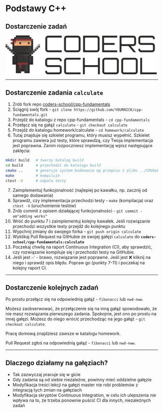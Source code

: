 <!-- .slide: data-background="#111111" -->

# Podstawy C++

## Dostarczenie zadań

<a href="https://coders.school">
    <img width="500px" src="../img/coders_school_logo.png" alt="Coders School" class="plain">
</a>

___
<!-- .slide: style="font-size: 0.56em" -->

## Dostarczenie zadania `calculate`

1. Zrób fork repo [coders-school/cpp-fundamentals](https://github.com/coders-school/cpp-fundamentals)
2. Ściągnij swój fork - `git clone https://github.com/YOURNICK/cpp-fundamentals.git`
3. Przejdź do katalogu z repo cpp-fundamentals - `cd cpp-fundamentals`
4. Przełącz się na gałąź `calculate` - `git checkout calculate`
5. Przejdź do katalogu homework/calculate - `cd homework/calculate`
6. Tutaj znajduje się szkielet programu, który musisz wypełnić. Szkielet programu zawiera już testy, które sprawdzą, czy Twoja implementacja jest poprawna. Zanim rozpoczniesz implementację wpisz następujące zaklęcia:

```bash
mkdir build   # tworzy katalog build
cd build      # przechodzi do katalogu build
cmake ..      # generuje system budowania wg przepisu z pliku ../CMakeLists.txt
make          # kompiluje
ctest -V      # odpala testy
```

7. Zaimplementuj funkcjonalność (najlepiej po kawałku, np. zacznij od samego dodawania)
8. Sprawdź, czy implementacja przechodzi testy - `make` (kompilacja) oraz `ctest -V` (uruchomienie testów)
9. Zrób commit z opisem działającej funkcjonalności - `git commit -am"adding works"`
10. Wróć do punktu 7 i zaimplementuj kolejny kawałek. Jeśli rozwiązanie przechodzi wszystkie testy przejdź do kolejnego punktu
11. Wypchnij zmiany do swojego forka - `git push origin calculate`
12. Wyklikaj Pull Request na GitHubie ze swojej gałęzi `calculate` do **`coders-school/cpp-fundamentals:calculate`**
13. Poczekaj chwilę na raport Continuous Integration (CI), aby sprawdzić, czy rozwiązanie kompiluje się i przechodzi testy na GitHubie.
14. Jeśli jest ✅ - brawo, rozwiązanie jest poprawne. Jeśli jest ❌ kliknij na niego i sprawdź opis błędu. Popraw go (punkty 7-11) i poczekaj na kolejny raport CI.

___

## Dostarczenie kolejnych zadań

Po prostu przełącz się na odpowiednią gałąź - `fibonacci` lub `nwd-nww`.

Możesz zaobserwować, że przełączenie się na inną gałąź spowodowało, że nie masz rozwiązania pierwszego zadania. Spokojnie, jest ono po prostu na innej gałęzi. Możesz do niego wrócić przechodząc na jego gałąź - `git checkout calculate`.

Pracę domową znajdziesz zawsze w katalogu homework.

Pull Request zgłoś na odpowiednią gałąź - `fibonacci` lub `nwd-nww`.

___

## Dlaczego działamy na gałęziach?

* Tak zazwyczaj pracuje się w gicie
* Gdy zadania są od siebie niezależne, powinny mieć oddzielne gałęzie
* Modyfikacja treści lekcji na gałęzi master nie robi problemów z integracją tych zmian na gałęziach
* Modyfikacja skryptów Continuous Integration, w celu ich ulepszenia nie wpływa na to, że trzeba ponownie puścić CI dla innych, niezależnych zadań
